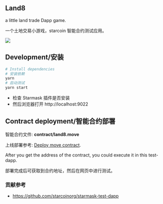 ## Land8

a little land trade Dapp game.

一个土地交易小游戏，starcoin 智能合约测试应用。

![](https://raw.githubusercontent.com/hitop/land8/main/webui.png.png)

## Development/安装

``` sh
# Install dependencies
# 安装依赖
yarn
# 启动测试
yarn start
```

- 检查 Starmask 插件是否安装
- 然后浏览器打开 http://localhost:9022

## Contract deployment/智能合约部署

智能合约文件: **contract/land8.move**

上线部署参考: [Deploy move contract](https://developer.starcoin.org/en/tutorials/deploy_move_contract/).

After you get the address of the contract, you could execute it in this test-dapp.

部署完成后可获取到合约地址，然后在网页中进行测试。

### 贡献参考

- https://github.com/starcoinorg/starmask-test-dapp